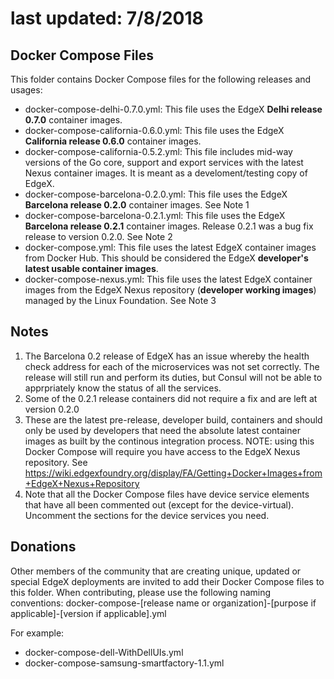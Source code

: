 # last updated:  7/8/2018

## Docker Compose Files
This folder contains Docker Compose files for the following releases and usages:
* docker-compose-delhi-0.7.0.yml: This file uses the EdgeX **Delhi release 0.7.0** container images.
* docker-compose-california-0.6.0.yml:  This file uses the EdgeX **California release 0.6.0** container images.
* docker-compose-california-0.5.2.yml: This file includes mid-way versions of the Go core, support and export services with the latest Nexus container images.  It is meant as a develoment/testing copy of EdgeX.
* docker-compose-barcelona-0.2.0.yml:  This file uses the EdgeX **Barcelona release 0.2.0** container images.  See Note 1
* docker-compose-barcelona-0.2.1.yml:  This file uses the EdgeX **Barcelona release 0.2.1** container images.  Release 0.2.1 was a bug fix release to version 0.2.0.  See Note 2
* docker-compose.yml:                  This file uses the latest EdgeX container images from Docker Hub.  This should be considered the EdgeX **developer's latest usable container images**.
* docker-compose-nexus.yml:            This file uses the latest EdgeX container images from the EdgeX Nexus repository (**developer working images**) managed by the Linux Foundation. See Note 3

## Notes
1. The Barcelona 0.2 release of EdgeX has an issue whereby the health check address for each of the microservices was not set correctly.  The release will still run and perform its duties, but Consul will not be able to apprpriately know the status of all the services.
2. Some of the 0.2.1 release containers did not require a fix and are left at version 0.2.0
3. These are the latest pre-release, developer build, containers and should only be used by developers that need the absolute latest container images as built by the continous integration process.  NOTE:  using this Docker Compose will require you have access to the EdgeX Nexus repository.  See https://wiki.edgexfoundry.org/display/FA/Getting+Docker+Images+from+EdgeX+Nexus+Repository
4. Note that all the Docker Compose files have device service elements that have all been commented out (except for the device-virtual).  Uncomment the sections for the device services you need.

## Donations
Other members of the community that are creating unique, updated or special EdgeX deployments are invited to add their Docker Compose files to this folder.  When contributing, please use the following naming conventions:
docker-compose-[release name or organization]-[purpose if applicable]-[version if applicable].yml

For example:
* docker-compose-dell-WithDellUIs.yml
* docker-compose-samsung-smartfactory-1.1.yml

